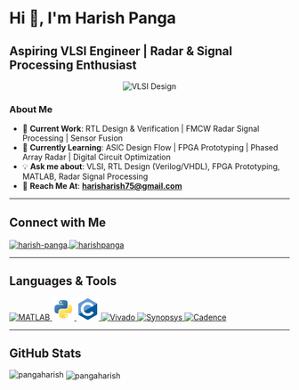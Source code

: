 # Hi 👋, I'm Harish Panga

## Aspiring VLSI Engineer | Radar & Signal Processing Enthusiast

<p align="center">
  <img src="https://online.stanford.edu/sites/default/files/styles/widescreen_large/public/2019-11/design-projects-in-VLSI-systems_EE272.jpg?h=66807ab2&itok=dG7q-V3x" alt="VLSI Design" width="600" height="300" />
</p>

### About Me
- 🌟 **Current Work**: RTL Design & Verification | FMCW Radar Signal Processing | Sensor Fusion  
- 🌟 **Currently Learning**: ASIC Design Flow | FPGA Prototyping | Phased Array Radar | Digital Circuit Optimization  
- 💡 **Ask me about**: VLSI, RTL Design (Verilog/VHDL), FPGA Prototyping, MATLAB, Radar Signal Processing  
- 📧 **Reach Me At**: **harisharish75@gmail.com**  

---

## Connect with Me
<p align="left">
  <a href="https://linkedin.com/in/harish-panga" target="blank">
    <img align="center" src="https://raw.githubusercontent.com/rahuldkjain/github-profile-readme-generator/master/src/images/icons/Social/linked-in-alt.svg" alt="harish-panga" height="30" width="40" />
  </a>
  <a href="https://kaggle.com/harishpanga" target="blank">
    <img align="center" src="https://raw.githubusercontent.com/rahuldkjain/github-profile-readme-generator/master/src/images/icons/Social/kaggle.svg" alt="harishpanga" height="30" width="40" />
  </a>
</p>

---

## Languages & Tools
<p align="left">
  <a href="https://www.mathworks.com/" target="_blank" rel="noreferrer">
    <img src="https://upload.wikimedia.org/wikipedia/commons/2/21/Matlab_Logo.png" alt="MATLAB" width="40" height="40"/>
  </a>
  <a href="https://www.python.org" target="_blank" rel="noreferrer">
    <img src="https://raw.githubusercontent.com/devicons/devicon/master/icons/python/python-original.svg" alt="Python" width="40" height="40"/>
  </a>
  <a href="https://www.cprogramming.com/" target="_blank" rel="noreferrer">
    <img src="https://raw.githubusercontent.com/devicons/devicon/master/icons/c/c-original.svg" alt="C" width="40" height="40"/>
  </a>
  <a href="https://www.xilinx.com/products/design-tools/vivado.html" target="_blank" rel="noreferrer">
    <img src="https://upload.wikimedia.org/wikipedia/en/4/46/Xilinx_Logo.svg" alt="Vivado" width="80" height="40"/>
  </a>
  <a href="https://www.synopsys.com/" target="_blank" rel="noreferrer">
    <img src="https://upload.wikimedia.org/wikipedia/en/thumb/d/d2/Synopsys_logo.svg/250px-Synopsys_logo.svg.png" alt="Synopsys" width="80" height="40"/>
  </a>
  <a href="https://www.cadence.com/" target="_blank" rel="noreferrer">
    <img src="https://upload.wikimedia.org/wikipedia/commons/5/50/Cadence_Design_Systems_logo.svg" alt="Cadence" width="80" height="40"/>
  </a>
</p>

---

## GitHub Stats
<p>
  <img align="left" src="https://github-readme-stats.vercel.app/api/top-langs?username=pangaharish&show_icons=true&locale=en&layout=compact" alt="pangaharish" />
</p>

<p>&nbsp;<img align="center" src="https://github-readme-stats.vercel.app/api?username=pangaharish&show_icons=true&locale=en" alt="pangaharish" /></p>
